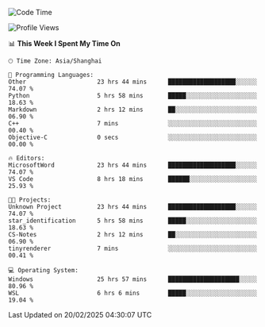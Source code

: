 <!--START_SECTION:waka-->
![Code Time](http://img.shields.io/badge/Code%20Time-2%2C309%20hrs%2012%20mins-blue)

![Profile Views](http://img.shields.io/badge/Profile%20Views-4-blue)

📊 **This Week I Spent My Time On** 

```text
🕑︎ Time Zone: Asia/Shanghai

💬 Programming Languages: 
Other                    23 hrs 44 mins      ███████████████████░░░░░░   74.07 % 
Python                   5 hrs 58 mins       █████░░░░░░░░░░░░░░░░░░░░   18.63 % 
Markdown                 2 hrs 12 mins       ██░░░░░░░░░░░░░░░░░░░░░░░   06.90 % 
C++                      7 mins              ░░░░░░░░░░░░░░░░░░░░░░░░░   00.40 % 
Objective-C              0 secs              ░░░░░░░░░░░░░░░░░░░░░░░░░   00.00 % 

🔥 Editors: 
MicrosoftWord            23 hrs 44 mins      ███████████████████░░░░░░   74.07 % 
VS Code                  8 hrs 18 mins       ██████░░░░░░░░░░░░░░░░░░░   25.93 % 

🐱‍💻 Projects: 
Unknown Project          23 hrs 44 mins      ███████████████████░░░░░░   74.07 % 
star_identification      5 hrs 58 mins       █████░░░░░░░░░░░░░░░░░░░░   18.63 % 
CS-Notes                 2 hrs 12 mins       ██░░░░░░░░░░░░░░░░░░░░░░░   06.90 % 
tinyrenderer             7 mins              ░░░░░░░░░░░░░░░░░░░░░░░░░   00.41 % 

💻 Operating System: 
Windows                  25 hrs 57 mins      ████████████████████░░░░░   80.96 % 
WSL                      6 hrs 6 mins        █████░░░░░░░░░░░░░░░░░░░░   19.04 % 
```


 Last Updated on 20/02/2025 04:30:07 UTC
<!--END_SECTION:waka-->